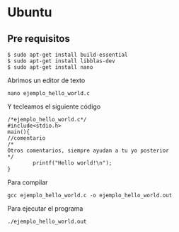 # Ubuntu

## Pre requisitos
```
$ sudo apt-get install build-essential
$ sudo apt-get install libblas-dev
$ sudo apt-get install nano
```
Abrimos un editor de texto
```
nano ejemplo_hello_world.c
```
Y tecleamos el siguiente código
``` 
/*ejemplo_hello_world.c*/
#include<stdio.h>
main(){
//comentario
/*
Otros comentarios, siempre ayudan a tu yo posterior
*/
        printf("Hello world!\n");
}
```

Para compilar
```
gcc ejemplo_hello_world.c -o ejemplo_hello_world.out
```

Para ejecutar el programa
```
./ejemplo_hello_world.out
```
